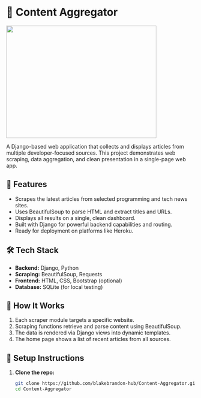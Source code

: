 # 📰 Content Aggregator

<img src='https://user-images.githubusercontent.com/50201165/113705217-03ea2400-9692-11eb-84b2-f04e8c759209.jpg' width='400' height='300'>

A Django-based web application that collects and displays articles from multiple developer-focused sources. This project demonstrates web scraping, data aggregation, and clean presentation in a single-page web app.

## 🌟 Features

- Scrapes the latest articles from selected programming and tech news sites.
- Uses BeautifulSoup to parse HTML and extract titles and URLs.
- Displays all results on a single, clean dashboard.
- Built with Django for powerful backend capabilities and routing.
- Ready for deployment on platforms like Heroku.

## 🛠️ Tech Stack

- **Backend:** Django, Python
- **Scraping:** BeautifulSoup, Requests
- **Frontend:** HTML, CSS, Bootstrap (optional)
- **Database:** SQLite (for local testing)

## 🧪 How It Works

1. Each scraper module targets a specific website.
2. Scraping functions retrieve and parse content using BeautifulSoup.
3. The data is rendered via Django views into dynamic templates.
4. The home page shows a list of recent articles from all sources.

## 🔧 Setup Instructions

1. **Clone the repo:**
   ```bash
   git clone https://github.com/blakebrandon-hub/Content-Aggregator.git
   cd Content-Aggregator



